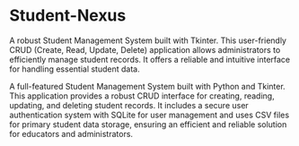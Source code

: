 # Student-Nexus
A robust Student Management System built with Tkinter. This user-friendly CRUD (Create, Read, Update, Delete) application allows administrators to efficiently manage student records. It offers a reliable and intuitive interface for handling essential student data.

A full-featured Student Management System built with Python and Tkinter. This application provides a robust CRUD interface for creating, reading, updating, and deleting student records. It includes a secure user authentication system with SQLite for user management and uses CSV files for primary student data storage, ensuring an efficient and reliable solution for educators and administrators.
